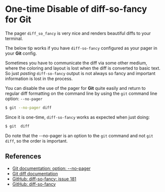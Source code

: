 # One-time Disable of diff-so-fancy for Git

The pager `diff_so_fancy` is very nice and renders beautiful diffs to your terminal.

The below tip works if you have `diff-so-fancy` configured as your pager in  your **Git** config.

Sometimes you have to communicate the diff via some other medium, where the coloring and layout is lost when the diff is converted to basic text. So just _pasting_ `diff-so-fancy` output is not always so fancy and important information is lost in the process.

You can disable the use of the pager for **Git** quite easily and return to regular diff formatting on the command line by using the `git` command line option: `--no-pager`

```bash
$ git --no-pager diff
```

Since it is one-time, `diff-so-fancy` works as expected when just doing:

```bash
$ git  diff
```

Do note that the --no-pager is an option to the `git` command and not `git diff`, so the order is important.

## References

- [Git documentation: option: --no-pager](https://git-scm.com/docs/git)
- [Git diff documentation](https://git-scm.com/docs/git-diff)
- [GitHub: diff-so-fancy: issue 181](https://github.com/so-fancy/diff-so-fancy/issues/181)
- [GitHub: diff-so-fancy](https://github.com/so-fancy/diff-so-fancy)
